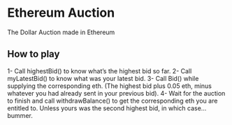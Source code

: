 # Ethereum Auction
The Dollar Auction made in Ethereum

## How to play

1- Call highestBid() to know what’s the highest bid so far.
2- Call myLatestBid() to know what was your latest bid.
3- Call Bid() while supplying the corresponding eth. (The highest bid plus 0.05 eth, minus whatever you had already sent in your previous bid).
4- Wait for the auction to finish and call withdrawBalance() to get the corresponding eth you are entitled to. Unless yours was the second highest bid, in which case… bummer.
